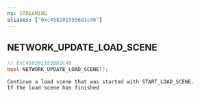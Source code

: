 ```yaml
---
ns: STREAMING
aliases: ["0xc4582015556d1c46"]
---
```

## NETWORK_UPDATE_LOAD_SCENE

```c
// 0xC4582015556D1C46
bool NETWORK_UPDATE_LOAD_SCENE();
```

```
Continue a load scene that was started with START_LOAD_SCENE.
If the load scene has finished
```

